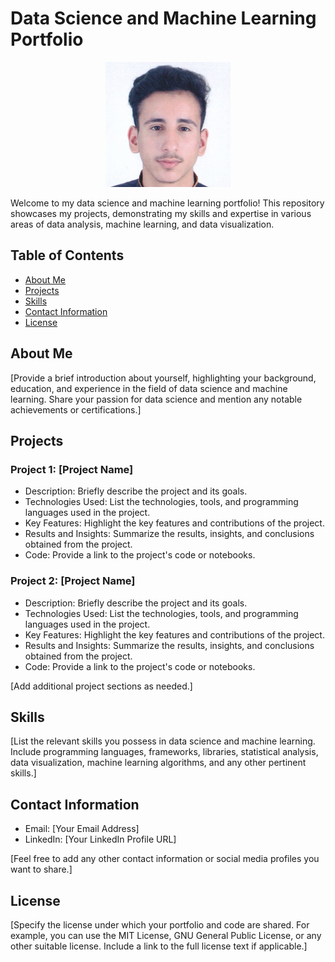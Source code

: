 # Data Science and Machine Learning Portfolio
<p align="center">
<img src="my_pic.png" alt="Your Image" width="200" height="200">
</p>
Welcome to my data science and machine learning portfolio! This repository showcases my projects, demonstrating my skills and expertise in various areas of data analysis, machine learning, and data visualization.

## Table of Contents

- [About Me](#about-me)
- [Projects](#projects)
- [Skills](#skills)
- [Contact Information](#contact-information)
- [License](#license)

## About Me

[Provide a brief introduction about yourself, highlighting your background, education, and experience in the field of data science and machine learning. Share your passion for data science and mention any notable achievements or certifications.]

## Projects

### Project 1: [Project Name]

- Description: Briefly describe the project and its goals.
- Technologies Used: List the technologies, tools, and programming languages used in the project.
- Key Features: Highlight the key features and contributions of the project.
- Results and Insights: Summarize the results, insights, and conclusions obtained from the project.
- Code: Provide a link to the project's code or notebooks.

### Project 2: [Project Name]

- Description: Briefly describe the project and its goals.
- Technologies Used: List the technologies, tools, and programming languages used in the project.
- Key Features: Highlight the key features and contributions of the project.
- Results and Insights: Summarize the results, insights, and conclusions obtained from the project.
- Code: Provide a link to the project's code or notebooks.

[Add additional project sections as needed.]

## Skills

[List the relevant skills you possess in data science and machine learning. Include programming languages, frameworks, libraries, statistical analysis, data visualization, machine learning algorithms, and any other pertinent skills.]

## Contact Information

- Email: [Your Email Address]
- LinkedIn: [Your LinkedIn Profile URL]

[Feel free to add any other contact information or social media profiles you want to share.]

## License

[Specify the license under which your portfolio and code are shared. For example, you can use the MIT License, GNU General Public License, or any other suitable license. Include a link to the full license text if applicable.]

